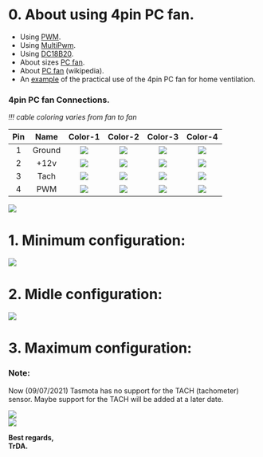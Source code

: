 # 0. About using 4pin PC fan.

- Using [PWM](https://tasmota.github.io/docs/Commands/#pwm).
- Using [MultiPwm](https://tasmota.github.io/docs/Commands/#setoption68).
- Using [DC18B20](https://tasmota.github.io/docs/DS18x20/).  
- About sizes [PC fan](https://digitalworld839.com/computer-case-fan-sizes/).  
- About [PC fan](https://en.wikipedia.org/wiki/Computer_fan) (wikipedia).  
- An [example](https://www.thingiverse.com/thing:4163250) of the practical use of the 4pin PC fan for home ventilation.  

### 4pin PC fan Connections.     
*!!! cable coloring varies from fan to fan*   

Pin|Name|Color-1|Color-2|Color-3|Color-4|  
:-:|:-:|:-:|:-:|:-:|:-:|  
|1|Ground|![](https://img.shields.io/static/v1?label=&message=BLACK&color=black)|![](https://img.shields.io/static/v1?label=&message=BLACK&color=black)|![](https://img.shields.io/static/v1?label=&message=GREY&color=lightgrey)|![](https://img.shields.io/static/v1?label=&message=BLACK&color=black)|   
|2|+12v|![](https://img.shields.io/static/v1?label=&message=RED&color=red)|![](https://img.shields.io/static/v1?label=&message=BLACK&color=black)|![](https://img.shields.io/static/v1?label=&message=GREY&color=lightgrey)|![](https://img.shields.io/static/v1?label=&message=YELLOW&color=yellow)|   
|3|Tach|![](https://img.shields.io/static/v1?label=&message=YELLOW&color=yellow)|![](https://img.shields.io/static/v1?label=&message=BLACK&color=black)|![](https://img.shields.io/static/v1?label=&message=GREY&color=lightgrey)|![](https://img.shields.io/static/v1?label=&message=GREEN&color=greem)   
|4|PWM|![](https://img.shields.io/static/v1?label=&message=BLUE&color=lue)|![](https://img.shields.io/static/v1?label=&message=BLACK&color=black)|![](https://img.shields.io/static/v1?label=&message=GREY&color=lightgrey)|![](https://img.shields.io/static/v1?label=&message=BLUE&color=lue)|   

![](https://raw.githubusercontent.com/TrDA-hab/Projects/master/PC%20fan/500-4.jpg)  


# 1. Minimum configuration:  

![](https://raw.githubusercontent.com/TrDA-hab/Projects/master/PC%20fan/501.jpg)  

# 2. Midle configuration:  

![](https://raw.githubusercontent.com/TrDA-hab/Projects/master/PC%20fan/502.jpg)  

# 3. Maximum configuration:  

### Note:
Now (09/07/2021) Tasmota has no support for the TAСH (tachometer) sensor. Maybe support for the TAСH will be added at a later date.

![](https://raw.githubusercontent.com/TrDA-hab/Projects/master/PC%20fan/503.jpg)  
![](https://raw.githubusercontent.com/TrDA-hab/Projects/master/PC%20fan/504.jpg)  

**Best regards,  
TrDA.**
